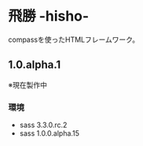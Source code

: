 飛勝 -hisho-
=====

compassを使ったHTMLフレームワーク。



1.0.alpha.1
----------------

※現在製作中

### 環境 ###

+  sass 3.3.0.rc.2
+  sass 1.0.0.alpha.15
